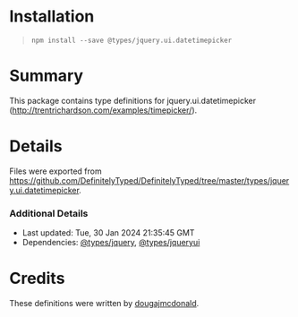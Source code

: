 # Installation
> `npm install --save @types/jquery.ui.datetimepicker`

# Summary
This package contains type definitions for jquery.ui.datetimepicker (http://trentrichardson.com/examples/timepicker/).

# Details
Files were exported from https://github.com/DefinitelyTyped/DefinitelyTyped/tree/master/types/jquery.ui.datetimepicker.

### Additional Details
 * Last updated: Tue, 30 Jan 2024 21:35:45 GMT
 * Dependencies: [@types/jquery](https://npmjs.com/package/@types/jquery), [@types/jqueryui](https://npmjs.com/package/@types/jqueryui)

# Credits
These definitions were written by [dougajmcdonald](https://github.com/dougajmcdonald).
